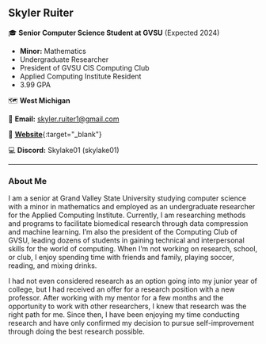 ## Skyler Ruiter

:mortar_board: **Senior Computer Science Student at GVSU** (Expected 2024)
* **Minor:** Mathematics
* Undergraduate Researcher
* President of GVSU CIS Computing Club
* Applied Computing Institute Resident
* 3.99 GPA

:world_map: **West Michigan**

:email: **Email:** skyler.ruiter1@gmail.com

:briefcase: [**Website**](https://skylerruiter.dev/){:target="_blank"}

:computer: **Discord:** Skylake01 (skylake01)

___

### About Me

I am a senior at Grand Valley State University studying computer science with a minor in mathematics and employed as an undergraduate researcher for the Applied Computing Institute. Currently, I am researching methods and programs to facilitate biomedical research through data compression and machine learning. I’m also the president of the Computing Club of GVSU, leading dozens of students in gaining technical and interpersonal skills for the world of computing. When I’m not working on research, school, or club, I enjoy spending time with friends and family, playing soccer, reading, and mixing drinks.

I had not even considered research as an option going into my junior year of college, but I had received an offer for a research position with a new professor. After working with my mentor for a few months and the opportunity to work with other researchers, I knew that research was the right path for me. Since then, I have been enjoying my time conducting research and have only confirmed my decision to pursue self-improvement through doing the best research possible.
